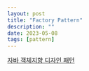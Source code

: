```yaml
---
layout: post
title: "Factory Pattern"
description: ""
date: 2023-05-08
tags: [pattern]
---
```


<a href="http://www.yes24.com/Product/Goods/12501269">자바 객체지향 디자인 패턴</a>
